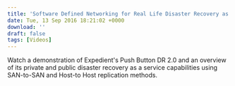 ```yaml
---
title: 'Software Defined Networking for Real Life Disaster Recovery as a Service (DRaaS)'
date: Tue, 13 Sep 2016 18:21:02 +0000
download: ''
draft: false
tags: [Videos]
---
```


Watch a demonstration of Expedient's Push Button DR 2.0 and an overview of its private and public disaster recovery as a service capabilities using SAN-to-SAN and Host-to Host replication methods.